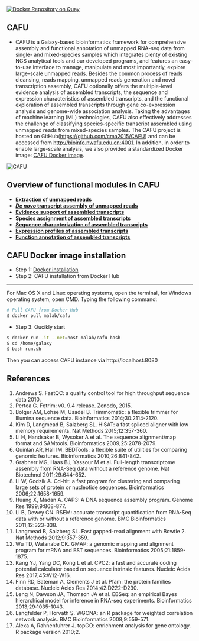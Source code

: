 [![Docker Repository on Quay](https://quay.io/repository/bgruening/galaxy-rna-workbench/status "Docker Repository on Quay")](https://hub.docker.com/r/malab/cafu/)


## CAFU
- CAFU is a Galaxy-based bioinformatics framework for comprehensive assembly and functional annotation of unmapped RNA-seq data from single- and mixed-species samples which integrates plenty of existing NGS analytical tools and our developed programs, and features an easy-to-use interface to manage, manipulate and most importantly, explore large-scale unmapped reads. Besides the common process of reads cleansing, reads mapping, unmapped reads generation and novel transcription assembly, CAFU optionally offers the multiple-level evidence analysis of assembled transcripts, the sequence and expression characteristics of assembled transcripts, and the functional exploration of assembled transcripts through gene co-expression analysis and genome-wide association analysis. Taking the advantages of machine learning (ML) technologies, CAFU also effectively addresses the challenge of classifying species-specific transcript assembled using unmapped reads from mixed-species samples. The CAFU project is hosted on GitHub(https://github.com/cma2015/CAFU) and can be accessed from http://bioinfo.nwafu.edu.cn:4001. In addition, in order to enable large-scale analysis, we also provided a standardized Docker image: [CAFU Docker image](https://hub.docker.com/r/malab/cafu/).

![CAFU](https://github.com/cma2015/CAFU/blob/master/CAFU_images/Overview%20of%20CAFU.png)

## Overview of functional modules in CAFU
- [**Extraction of unmapped reads**](https://github.com/cma2015/CAFU/blob/master/tutorial/Extraction_mapped_reads.md)
- [***De novo* transcript assembly of unmapped reads**](https://github.com/cma2015/CAFU/blob/master/tutorial/De_novo_transcript_assembly_of_unmapped_reads.md)
- [**Evidence support of assembled transcripts**](https://github.com/cma2015/CAFU/blob/master/tutorial/Evidence_support_of_assembled_transcripts.md)
- [**Species assignment of assembled transcripts**](https://github.com/cma2015/CAFU/blob/master/tutorial/SAT.md)
- [**Sequence characterization of assembled transcripts**](https://github.com/cma2015/CAFU/blob/master/tutorial/Sequence%20characterization%20of%20assembled%20transcripts.md)
- [**Expression profiles of assembled transcripts**](https://github.com/cma2015/CAFU/blob/master/tutorial/Expression%20profiles%20of%20assembled%20transcripts.md)
- [**Function annotation of assembled transcripts**](https://github.com/cma2015/CAFU/blob/master/tutorial/Function%20annotation%20of%20assembled%20transcripts.md)

## CAFU Docker image installation
- Step 1: [Docker installation](https://github.com/cma2015/CAFU/blob/master/tutorial/Docker_installation.md)
- Step 2: CAFU installation from Docker Hub
--------------------------------
  For Mac OS X and Linux operating systems, open the terminal, for Windows operating system, open CMD. Typing the following command:
```bash
# Pull CAFU from Docker Hub
$ docker pull malab/cafu
```

- Step 3: Qucikly start
```bash
$ docker run -it --net=host malab/cafu bash
$ cd /home/galaxy
$ bash run.sh
```
Then you can access CAFU instance via http://localhost:8080 


## References
1. Andrews S. FastQC: a quality control tool for high throughput sequence data 2010.
2. Pertea G. Fqtrim: v0. 9.4 release. Zenodo, 2015.
3. Bolger AM, Lohse M, Usadel B. Trimmomatic: a flexible trimmer for Illumina sequence data. Bioinformatics 2014;30:2114-2120.
4. Kim D, Langmead B, Salzberg SL. HISAT: a fast spliced aligner with low memory requirements. Nat Methods 2015;12:357-360.
5. Li H, Handsaker B, Wysoker A et al. The sequence alignment/map format and SAMtools. Bioinformatics 2009;25:2078-2079.
6. Quinlan AR, Hall IM. BEDTools: a flexible suite of utilities for comparing genomic features. Bioinformatics 2010;26:841-842.
7. Grabherr MG, Haas BJ, Yassour M et al. Full-length transcriptome assembly from RNA-Seq data without a reference genome. Nat Biotechnol 2011;29:644-652.
8. Li W, Godzik A. Cd-hit: a fast program for clustering and comparing large sets of protein or nucleotide sequences. Bioinformatics 2006;22:1658-1659.
9. Huang X, Madan A. CAP3: A DNA sequence assembly program. Genome Res 1999;9:868-877.
10. Li B, Dewey CN. RSEM: accurate transcript quantification from RNA-Seq data with or without a reference genome. BMC Bioinformatics 2011;12:323-338.
11. Langmead B, Salzberg SL. Fast gapped-read alignment with Bowtie 2. Nat Methods 2012;9:357-359.
12. Wu TD, Watanabe CK. GMAP: a genomic mapping and alignment program for mRNA and EST sequences. Bioinformatics 2005;21:1859-1875.
13. Kang YJ, Yang DC, Kong L et al. CPC2: a fast and accurate coding potential calculator based on sequence intrinsic features. Nucleic Acids Res 2017;45:W12-W16.
14. Finn RD, Bateman A, Clements J et al. Pfam: the protein families database. Nucleic Acids Res 2014;42:D222-D230.
15. Leng N, Dawson JA, Thomson JA et al. EBSeq: an empirical Bayes hierarchical model for inference in RNA-seq experiments. Bioinformatics 2013;29:1035-1043.
16. Langfelder P, Horvath S. WGCNA: an R package for weighted correlation network analysis. BMC Bioinformatics 2008;9:559-571.
17. Alexa A, Rahnenfuhrer J. topGO: enrichment analysis for gene ontology. R package version 2010;2.
